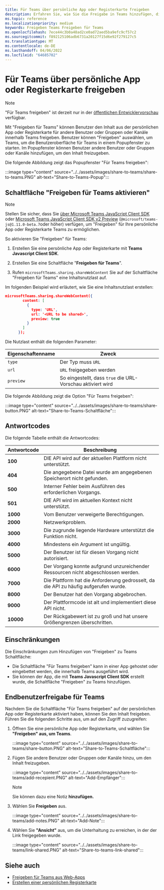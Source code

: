 ```yaml
---
title: Für Teams über persönliche App oder Registerkarte freigeben
description: Erfahren Sie, wie Sie die Freigabe in Teams hinzufügen, die in Ihrer persönlichen App oder Registerkarte eingebettet sind
ms.topic: reference
ms.localizationpriority: medium
keywords: Freigeben Teams Freigeben für Teams
ms.openlocfilehash: 7ece44c3b0a48ad2ce0ad72aed5ba9efc9cf57c2
ms.sourcegitcommit: f892125106adb6731a20127f15d6e92f279127c5
ms.translationtype: MT
ms.contentlocale: de-DE
ms.lasthandoff: 04/06/2022
ms.locfileid: "64685702"
---
```

# <a name="share-to-teams-from-personal-app-or-tab"></a>Für Teams über persönliche App oder Registerkarte freigeben

> [!NOTE]
> "Für Teams freigeben" ist derzeit nur in der [öffentlichen Entwicklervorschau](../../resources/dev-preview/developer-preview-intro.md) verfügbar.

Mit "Freigeben für Teams" können Benutzer den Inhalt aus der persönlichen App oder Registerkarte für andere Benutzer oder Gruppen oder Kanäle innerhalb Teams freigeben. Benutzer können "Freigeben" auswählen, um Teams, um die Benutzeroberfläche für Teams in einem Popupfenster zu starten. Im Popupfenster können Benutzer andere Benutzer oder Gruppen oder Kanäle hinzufügen, um den Inhalt freizugeben.

Die folgende Abbildung zeigt das Popupfenster "Für Teams freigeben":

:::image type="content" source="../../assets/images/share-to-teams/share-to-teams.PNG" alt-text="Share-to-Teams-Popup":::

## <a name="enable-share-to-teams-button"></a>Schaltfläche "Freigeben für Teams aktivieren"

> [!NOTE]
> Stellen Sie sicher, dass Sie [über Microsoft Teams JavaScript Client SDK](../../tabs/how-to/using-teams-client-sdk.md) oder [Microsoft Teams JavaScript Client SDK v2 Preview](../../tabs/how-to/using-teams-client-sdk.md) (`@microsoft/teams-js@1.11.0-beta.7`oder höher) verfügen, um "Freigeben" für Ihre persönliche App oder Registerkarte Teams zu ermöglichen.

So aktivieren Sie "Freigeben" für Teams:

1. Erstellen Sie eine persönliche App oder Registerkarte mit **Teams Javascript Client SDK**.

2. Erstellen Sie eine Schaltfläche "**Freigeben für Teams**".

3. Rufen `microsoftTeams.sharing.shareWebContent` Sie auf der Schaltfläche "Freigeben für Teams" eine Inhaltsnutzlast auf.

Im folgenden Beispiel wird erläutert, wie Sie eine Inhaltsnutzlast erstellen:

```json
microsoftTeams.sharing.shareWebContent({
        content: [
          {
            type: 'URL',
            url: '<URL to be shared>',
            preview: true
          }
        ]
      });
```

Die Nutzlast enthält die folgenden Parameter:

| Eigenschaftenname | Zweck |
|---|---|
| `type` | Der Typ muss `URL` |
| `url` | `URL` freigegeben werden |
| `preview` | So eingestellt, dass `true` die URL-Vorschau aktiviert wird |

Die folgende Abbildung zeigt die Option "Für Teams freigeben":

:::image type="content" source="../../assets/images/share-to-teams/share-button.PNG" alt-text="Share-to-Teams-Schaltfläche":::

## <a name="response-codes"></a>Antwortcodes

Die folgende Tabelle enthält die Antwortcodes:

|Antwortcode|Beschreibung|
|---|---|
| **100** | DIE API wird auf der aktuellen Plattform nicht unterstützt. |
| **404** | Die angegebene Datei wurde am angegebenen Speicherort nicht gefunden. |
| **500** | Interner Fehler beim Ausführen des erforderlichen Vorgangs. |
| **501** | DIE API wird im aktuellen Kontext nicht unterstützt. |
| **1000** | Vom Benutzer verweigerte Berechtigungen. |
| **2000** | Netzwerkproblem. |
| **3000** | Die zugrunde liegende Hardware unterstützt die Funktion nicht. |
| **4000** | Mindestens ein Argument ist ungültig. |
| **5000** | Der Benutzer ist für diesen Vorgang nicht autorisiert. |
| **6000** | Der Vorgang konnte aufgrund unzureichender Ressourcen nicht abgeschlossen werden. |
| **7000** | Die Plattform hat die Anforderung gedrosselt, da die API zu häufig aufgerufen wurde. |
| **8000** | Der Benutzer hat den Vorgang abgebrochen. |
| **9000** | Der Plattformcode ist alt und implementiert diese API nicht. |
| **10000** | Der Rückgabewert ist zu groß und hat unsere Größengrenzen überschritten. |

## <a name="limitations"></a>Einschränkungen

Die Einschränkungen zum Hinzufügen von "Freigeben" zu Teams Schaltfläche:

* Die Schaltfläche "Für Teams freigeben" kann in einer App gehostet oder eingebettet werden, die innerhalb Teams ausgeführt wird.
* Sie können der App, die mit **Teams Javascript Client SDK** erstellt wurde, die Schaltfläche "Freigeben" zu Teams hinzufügen.

## <a name="end-user-share-to-teams-experience"></a>Endbenutzerfreigabe für Teams

Nachdem Sie die Schaltfläche "Für Teams freigeben" auf der persönlichen App oder Registerkarte aktiviert haben, können Sie den Inhalt freigeben. Führen Sie die folgenden Schritte aus, um auf den Zugriff zuzugreifen:

1. Öffnen Sie eine persönliche App oder Registerkarte, und wählen Sie **"Freigeben" aus, um Teams**.

    :::image type="content" source="../../assets/images/share-to-teams/share-button.PNG" alt-text="Share-to-Teams-Schaltfläche":::

2. Fügen Sie andere Benutzer oder Gruppen oder Kanäle hinzu, um den Inhalt freizugeben.

    :::image type="content" source="../../assets/images/share-to-teams/add-recepient.PNG" alt-text="Add-Empfänger":::

    > [!NOTE]
    > Sie können dazu eine Notiz **hinzufügen.**

3. Wählen Sie **Freigeben** aus.

   :::image type="content" source="../../assets/images/share-to-teams/add-notes.PNG" alt-text="Add-Note":::

4. Wählen Sie **"Ansicht"** aus, um die Unterhaltung zu erreichen, in der der Link freigegeben wurde.

   :::image type="content" source="../../assets/images/share-to-teams/link-shared.PNG" alt-text="Share-to-teams-link-shared":::

## <a name="see-also"></a>Siehe auch

* [Freigeben für Teams aus Web-Apps](share-to-teams-from-web-apps.md)
* [Erstellen einer persönlichen Registerkarte](../../tabs/how-to/create-personal-tab.md)
